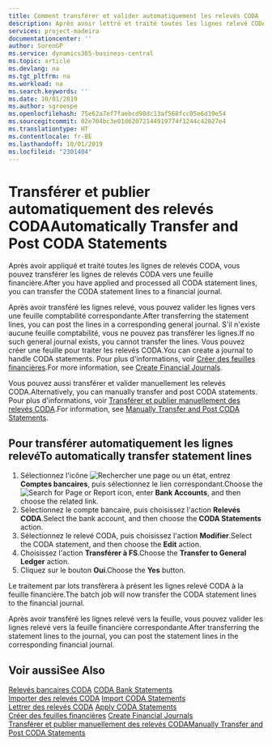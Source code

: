 ```yaml
---
title: Comment transférer et valider automatiquement les relevés CODA
description: Après avoir lettré et traité toutes les lignes relevé CODA, vous pouvez transférer les lignes relevé CODA vers une feuille financière.
services: project-madeira
documentationcenter: ''
author: SorenGP
ms.service: dynamics365-business-central
ms.topic: article
ms.devlang: na
ms.tgt_pltfrm: na
ms.workload: na
ms.search.keywords: ''
ms.date: 10/01/2019
ms.author: sgroespe
ms.openlocfilehash: 75e62a7ef7faebcd98dc13af568fcc05e6d39e54
ms.sourcegitcommit: 02e704bc3e01d62072144919774f1244c42827e4
ms.translationtype: HT
ms.contentlocale: fr-BE
ms.lasthandoff: 10/01/2019
ms.locfileid: "2301404"
---
```

# <a name="automatically-transfer-and-post-coda-statements"></a><span data-ttu-id="201af-103">Transférer et publier automatiquement des relevés CODA</span><span class="sxs-lookup"><span data-stu-id="201af-103">Automatically Transfer and Post CODA Statements</span></span>
<span data-ttu-id="201af-104">Après avoir appliqué et traité toutes les lignes de relevés CODA, vous pouvez transférer les lignes de relevés CODA vers une feuille financière.</span><span class="sxs-lookup"><span data-stu-id="201af-104">After you have applied and processed all CODA statement lines, you can transfer the CODA statement lines to a financial journal.</span></span>  

<span data-ttu-id="201af-105">Après avoir transféré les lignes relevé, vous pouvez valider les lignes vers une feuille comptabilité correspondante.</span><span class="sxs-lookup"><span data-stu-id="201af-105">After transferring the statement lines, you can post the lines in a corresponding general journal.</span></span> <span data-ttu-id="201af-106">S'il n'existe aucune feuille comptabilité, vous ne pouvez pas transférer les lignes.</span><span class="sxs-lookup"><span data-stu-id="201af-106">If no such general journal exists, you cannot transfer the lines.</span></span> <span data-ttu-id="201af-107">Vous pouvez créer une feuille pour traiter les relevés CODA.</span><span class="sxs-lookup"><span data-stu-id="201af-107">You can create a journal to handle CODA statements.</span></span> <span data-ttu-id="201af-108">Pour plus d'informations, voir [Créer des feuilles financières](how-to-create-financial-journals.md).</span><span class="sxs-lookup"><span data-stu-id="201af-108">For more information, see [Create Financial Journals](how-to-create-financial-journals.md).</span></span>  

<span data-ttu-id="201af-109">Vous pouvez aussi transférer et valider manuellement les relevés CODA.</span><span class="sxs-lookup"><span data-stu-id="201af-109">Alternatively, you can manually transfer and post CODA statements.</span></span> <span data-ttu-id="201af-110">Pour plus d'informations, voir [Transférer et publier manuellement des relevés CODA](how-to-manually-transfer-and-post-coda-statements.md).</span><span class="sxs-lookup"><span data-stu-id="201af-110">For information, see [Manually Transfer and Post CODA Statements](how-to-manually-transfer-and-post-coda-statements.md).</span></span>  

## <a name="to-automatically-transfer-statement-lines"></a><span data-ttu-id="201af-111">Pour transférer automatiquement les lignes relevé</span><span class="sxs-lookup"><span data-stu-id="201af-111">To automatically transfer statement lines</span></span>  

1.  <span data-ttu-id="201af-112">Sélectionnez l'icône ![Rechercher une page ou un état](../../media/ui-search/search_small.png "icône Rechercher une page ou un état"), entrez **Comptes bancaires**, puis sélectionnez le lien correspondant.</span><span class="sxs-lookup"><span data-stu-id="201af-112">Choose the ![Search for Page or Report](../../media/ui-search/search_small.png "Search for Page or Report icon") icon, enter **Bank Accounts**, and then choose the related link.</span></span>  
2.  <span data-ttu-id="201af-113">Sélectionnez le compte bancaire, puis choisissez l'action **Relevés CODA**.</span><span class="sxs-lookup"><span data-stu-id="201af-113">Select the bank account, and then choose the **CODA Statements** action.</span></span>  
3.  <span data-ttu-id="201af-114">Sélectionnez le relevé CODA, puis choisissez l'action **Modifier**.</span><span class="sxs-lookup"><span data-stu-id="201af-114">Select the CODA statement, and then choose the **Edit** action.</span></span>  
4.  <span data-ttu-id="201af-115">Choisissez l'action **Transférer à FS**.</span><span class="sxs-lookup"><span data-stu-id="201af-115">Choose the **Transfer to General Ledger** action.</span></span>  
5.  <span data-ttu-id="201af-116">Cliquez sur le bouton **Oui**.</span><span class="sxs-lookup"><span data-stu-id="201af-116">Choose the **Yes** button.</span></span>  

<span data-ttu-id="201af-117">Le traitement par lots transfèrera à présent les lignes relevé CODA à la feuille financière.</span><span class="sxs-lookup"><span data-stu-id="201af-117">The batch job will now transfer the CODA statement lines to the financial journal.</span></span>  

<span data-ttu-id="201af-118">Après avoir transféré les lignes relevé vers la feuille, vous pouvez valider les lignes relevé vers la feuille financière correspondante.</span><span class="sxs-lookup"><span data-stu-id="201af-118">After transferring the statement lines to the journal, you can post the statement lines in the corresponding financial journal.</span></span>  

## <a name="see-also"></a><span data-ttu-id="201af-119">Voir aussi</span><span class="sxs-lookup"><span data-stu-id="201af-119">See Also</span></span>  
 <span data-ttu-id="201af-120">[Relevés bancaires CODA](coda-bank-statements.md) </span><span class="sxs-lookup"><span data-stu-id="201af-120">[CODA Bank Statements](coda-bank-statements.md) </span></span>  
 <span data-ttu-id="201af-121">[Importer des relevés CODA](how-to-import-coda-statements.md) </span><span class="sxs-lookup"><span data-stu-id="201af-121">[Import CODA Statements](how-to-import-coda-statements.md) </span></span>  
 <span data-ttu-id="201af-122">[Lettrer des relevés CODA](how-to-apply-coda-statements.md) </span><span class="sxs-lookup"><span data-stu-id="201af-122">[Apply CODA Statements](how-to-apply-coda-statements.md) </span></span>  
 <span data-ttu-id="201af-123">[Créer des feuilles financières](how-to-create-financial-journals.md) </span><span class="sxs-lookup"><span data-stu-id="201af-123">[Create Financial Journals](how-to-create-financial-journals.md) </span></span>  
 [<span data-ttu-id="201af-124">Transférer et publier manuellement des relevés CODA</span><span class="sxs-lookup"><span data-stu-id="201af-124">Manually Transfer and Post CODA Statements</span></span>](how-to-manually-transfer-and-post-coda-statements.md)

